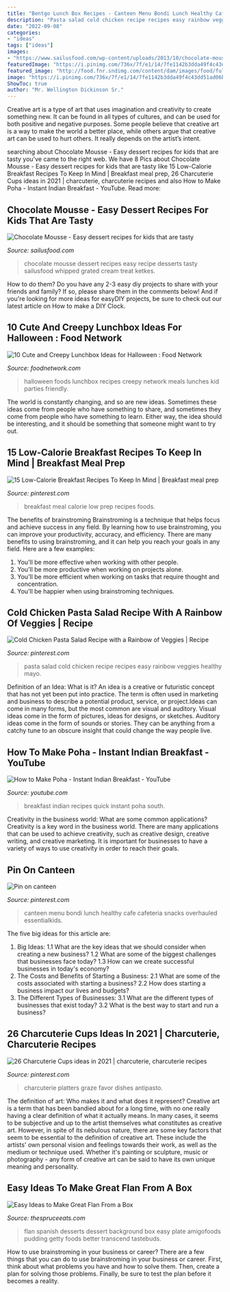 ```yaml
---
title: "Bentgo Lunch Box Recipes - Canteen Menu Bondi Lunch Healthy Cafe Cafeteria Snacks Overhauled Essentialkids"
description: "Pasta salad cold chicken recipe recipes easy rainbow veggies healthy mayo"
date: "2022-09-08"
categories:
- "ideas"
tags: ["ideas"]
images:
- "https://www.sailusfood.com/wp-content/uploads/2013/10/chocolate-mousse.jpg"
featuredImage: "https://i.pinimg.com/736x/7f/e1/14/7fe1142b3dda49f4c43dd51ad06b003e--school-canteen-food-ideas-school-menu.jpg"
featured_image: "http://food.fnr.sndimg.com/content/dam/images/food/fullset/2016/7/1/0/FN_Opener-for-Halloween-Lunchbox_s4x3.jpg.rend.hgtvcom.616.462.suffix/1467352928524.jpeg"
image: "https://i.pinimg.com/736x/7f/e1/14/7fe1142b3dda49f4c43dd51ad06b003e--school-canteen-food-ideas-school-menu.jpg"
ShowToc: true
author: "Mr. Wellington Dickinson Sr."
---
```



Creative art is a type of art that uses imagination and creativity to create something new. It can be found in all types of cultures, and can be used for both positive and negative purposes. Some people believe that creative art is a way to make the world a better place, while others argue that creative art can be used to hurt others. It really depends on the artist’s intent.

	

		
searching about Chocolate Mousse - Easy dessert recipes for kids that are tasty you've came to the right web. We have 8 Pics about Chocolate Mousse - Easy dessert recipes for kids that are tasty like 15 Low-Calorie Breakfast Recipes To Keep In Mind | Breakfast meal prep, 26 Charcuterie Cups ideas in 2021 | charcuterie, charcuterie recipes and also How to Make Poha - Instant Indian Breakfast - YouTube. Read more:
		
    
## Chocolate Mousse - Easy Dessert Recipes For Kids That Are Tasty

<img loading=lazy src="https://www.sailusfood.com/wp-content/uploads/2013/10/chocolate-mousse.jpg" onerror="this.onerror=null;this.src='https://tse2.mm.bing.net/th?id=OIP.0fZOUI1rTVjKDKF_7kOjBgHaKX&amp;pid=15.1';" alt="Chocolate Mousse - Easy dessert recipes for kids that are tasty">

_Source: sailusfood.com_

>chocolate mousse dessert recipes easy recipe desserts tasty sailusfood whipped grated cream treat ketkes. 

	

How to do them?
Do you have any 2-3 easy diy projects to share with your friends and family? If so, please share them in the comments below! And if you're looking for more ideas for easyDIY projects, be sure to check out our latest article on How to make a DIY Clock.

    
## 10 Cute And Creepy Lunchbox Ideas For Halloween : Food Network

<img loading=lazy src="http://food.fnr.sndimg.com/content/dam/images/food/fullset/2016/7/1/0/FN_Opener-for-Halloween-Lunchbox_s4x3.jpg.rend.hgtvcom.616.462.suffix/1467352928524.jpeg" onerror="this.onerror=null;this.src='https://tse2.mm.bing.net/th?id=OIP.YFTtBdB9q9_0Kv8bGK9ISgHaFj&amp;pid=15.1';" alt="10 Cute and Creepy Lunchbox Ideas for Halloween : Food Network">

_Source: foodnetwork.com_

>halloween foods lunchbox recipes creepy network meals lunches kid parties friendly. 

	

The world is constantly changing, and so are new ideas. Sometimes these ideas come from people who have something to share, and sometimes they come from people who have something to learn. Either way, the idea should be interesting, and it should be something that someone might want to try out.

    
## 15 Low-Calorie Breakfast Recipes To Keep In Mind | Breakfast Meal Prep

<img loading=lazy src="https://i.pinimg.com/736x/47/4e/69/474e695712521534a14619f66c498233.jpg" onerror="this.onerror=null;this.src='https://tse2.mm.bing.net/th?id=OIP.5AEwk1VkHKX6EGC8gXsOBAHaLH&amp;pid=15.1';" alt="15 Low-Calorie Breakfast Recipes To Keep In Mind | Breakfast meal prep">

_Source: pinterest.com_

>breakfast meal calorie low prep recipes foods. 

	

The benefits of brainstroming
Brainstroming is a technique that helps focus and achieve success in any field. By learning how to use brainstroming, you can improve your productivity, accuracy, and efficiency. There are many benefits to using brainstroming, and it can help you reach your goals in any field. Here are a few examples:
1. You’ll be more effective when working with other people.
2. You’ll be more productive when working on projects alone.
3. You’ll be more efficient when working on tasks that require thought and concentration.
4. You’ll be happier when using brainstroming techniques.

    
## Cold Chicken Pasta Salad Recipe With A Rainbow Of Veggies | Recipe

<img loading=lazy src="https://i.pinimg.com/736x/22/be/76/22be767ad3b968c1d3ed913bb0fa56cf--chicken-pasta-salad-recipes-easy-pasta-salad-recipe.jpg" onerror="this.onerror=null;this.src='https://tse3.mm.bing.net/th?id=OIP.zrGbkn__2S1rATGTBvzrtwHaLL&amp;pid=15.1';" alt="Cold Chicken Pasta Salad Recipe with a Rainbow of Veggies | Recipe">

_Source: pinterest.com_

>pasta salad cold chicken recipe recipes easy rainbow veggies healthy mayo. 

	

Definition of an Idea: What is it?
An idea is a creative or futuristic concept that has not yet been put into practice. The term is often used in marketing and business to describe a potential product, service, or project.Ideas can come in many forms, but the most common are visual and auditory. Visual ideas come in the form of pictures, ideas for designs, or sketches. Auditory ideas come in the form of sounds or stories. They can be anything from a catchy tune to an obscure insight that could change the way people live.

    
## How To Make Poha - Instant Indian Breakfast - YouTube

<img loading=lazy src="https://i.ytimg.com/vi/cUFXGBKdg1o/maxresdefault.jpg" onerror="this.onerror=null;this.src='https://tse3.mm.bing.net/th?id=OIP.hrKYUZhUF-VpxcdR7x_twwHaEK&amp;pid=15.1';" alt="How to Make Poha - Instant Indian Breakfast - YouTube">

_Source: youtube.com_

>breakfast indian recipes quick instant poha south. 

	

Creativity in the business world: What are some common applications?
Creativity is a key word in the business world. There are many applications that can be used to achieve creativity, such as creative design, creative writing, and creative marketing. It is important for businesses to have a variety of ways to use creativity in order to reach their goals.

    
## Pin On Canteen

<img loading=lazy src="https://i.pinimg.com/736x/7f/e1/14/7fe1142b3dda49f4c43dd51ad06b003e--school-canteen-food-ideas-school-menu.jpg" onerror="this.onerror=null;this.src='https://tse1.mm.bing.net/th?id=OIP.qNiJxn9_RKG3qQcO0hHIWwHaKW&amp;pid=15.1';" alt="Pin on canteen">

_Source: pinterest.com_

>canteen menu bondi lunch healthy cafe cafeteria snacks overhauled essentialkids. 

	

The five big ideas for this article are:
1. Big Ideas: 
1.1 What are the key ideas that we should consider when creating a new business? 
1.2 What are some of the biggest challenges that businesses face today? 
1.3 How can we create successful businesses in today's economy? 
2. The Costs and Benefits of Starting a Business: 
2.1 What are some of the costs associated with starting a business? 
2.2 How does starting a business impact our lives and budgets? 
3. The Different Types of Businesses: 
3.1 What are the different types of businesses that exist today? 
3.2 What is the best way to start and run a business?

    
## 26 Charcuterie Cups Ideas In 2021 | Charcuterie, Charcuterie Recipes

<img loading=lazy src="https://i.pinimg.com/474x/79/70/c8/7970c874c515e17eab9302b42a5f3b84.jpg" onerror="this.onerror=null;this.src='https://tse3.mm.bing.net/th?id=OIP.FuN6t8rYcGOYJKd5HdfpiAAAAA&amp;pid=15.1';" alt="26 Charcuterie Cups ideas in 2021 | charcuterie, charcuterie recipes">

_Source: pinterest.com_

>charcuterie platters graze favor dishes antipasto. 

	

The definition of art: Who makes it and what does it represent?
Creative art is a term that has been bandied about for a long time, with no one really having a clear definition of what it actually means. In many cases, it seems to be subjective and up to the artist themselves what constitutes as creative art. However, in spite of its nebulous nature, there are some key factors that seem to be essential to the definition of creative art. These include the artists' own personal vision and feelings towards their work, as well as the medium or technique used. Whether it's painting or sculpture, music or photography - any form of creative art can be said to have its own unique meaning and personality.

    
## Easy Ideas To Make Great Flan From A Box

<img loading=lazy src="https://www.thespruceeats.com/thmb/A2vP5kX8vQVLadGwtchFE0pohII=/6016x4016/filters:fill(auto,1)/from-above-white-plate-with-flan-and-spoon-on-the-wooden-background--horizontal-shoot--674493822-5ab18fb7875db90037a94645.jpg" onerror="this.onerror=null;this.src='https://tse4.mm.bing.net/th?id=OIP.YpARH2m__d4C9efs8YT3TQHaE8&amp;pid=15.1';" alt="Easy Ideas to Make Great Flan From a Box">

_Source: thespruceeats.com_

>flan spanish desserts dessert background box easy plate amigofoods pudding getty foods better transcend tastebuds. 

	

How to use brainstroming in your business or career?
There are a few things that you can do to use brainstroming in your business or career. First, think about what problems you have and how to solve them. Then, create a plan for solving those problems. Finally, be sure to test the plan before it becomes a reality.

